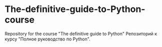 # The-definitive-guide-to-Python-course


Repository for the course "The definitive guide to Python"
Репозиторий к курсу "Полное руководство по Python".